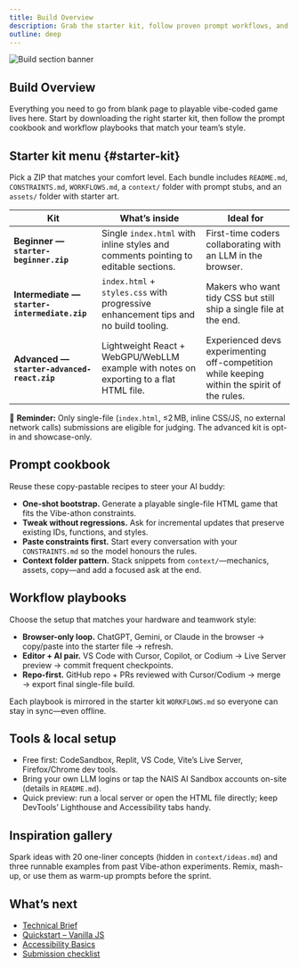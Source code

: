 ```yaml
---
title: Build Overview
description: Grab the starter kit, follow proven prompt workflows, and spin up your game in hours.
outline: deep
---
```


![Build section banner](/build-section-banner.webp)

## Build Overview

Everything you need to go from blank page to playable vibe-coded game lives here. Start by downloading the right starter kit, then follow the prompt cookbook and workflow playbooks that match your team’s style.

## Starter kit menu {#starter-kit}

Pick a ZIP that matches your comfort level. Each bundle includes `README.md`, `CONSTRAINTS.md`, `WORKFLOWS.md`, a `context/` folder with prompt stubs, and an `assets/` folder with starter art.

| Kit | What’s inside | Ideal for |
| --- | --- | --- |
| **Beginner — `starter-beginner.zip`** | Single `index.html` with inline styles and comments pointing to editable sections. | First-time coders collaborating with an LLM in the browser. |
| **Intermediate — `starter-intermediate.zip`** | `index.html` + `styles.css` with progressive enhancement tips and no build tooling. | Makers who want tidy CSS but still ship a single file at the end. |
| **Advanced — `starter-advanced-react.zip`** | Lightweight React + WebGPU/WebLLM example with notes on exporting to a flat HTML file. | Experienced devs experimenting off-competition while keeping within the spirit of the rules. |

📌 **Reminder:** Only single-file (`index.html`, ≤2 MB, inline CSS/JS, no external network calls) submissions are eligible for judging. The advanced kit is opt-in and showcase-only.

## Prompt cookbook

Reuse these copy-pastable recipes to steer your AI buddy:

- **One-shot bootstrap.** Generate a playable single-file HTML game that fits the Vibe-athon constraints.
- **Tweak without regressions.** Ask for incremental updates that preserve existing IDs, functions, and styles.
- **Paste constraints first.** Start every conversation with your `CONSTRAINTS.md` so the model honours the rules.
- **Context folder pattern.** Stack snippets from `context/`—mechanics, assets, copy—and add a focused ask at the end.

## Workflow playbooks

Choose the setup that matches your hardware and teamwork style:

- **Browser-only loop.** ChatGPT, Gemini, or Claude in the browser → copy/paste into the starter file → refresh.
- **Editor + AI pair.** VS Code with Cursor, Copilot, or Codium → Live Server preview → commit frequent checkpoints.
- **Repo-first.** GitHub repo + PRs reviewed with Cursor/Codium → merge → export final single-file build.

Each playbook is mirrored in the starter kit `WORKFLOWS.md` so everyone can stay in sync—even offline.

## Tools & local setup

- Free first: CodeSandbox, Replit, VS Code, Vite’s Live Server, Firefox/Chrome dev tools.
- Bring your own LLM logins or tap the NAIS AI Sandbox accounts on-site (details in `README.md`).
- Quick preview: run a local server or open the HTML file directly; keep DevTools’ Lighthouse and Accessibility tabs handy.

## Inspiration gallery

Spark ideas with 20 one-liner concepts (hidden in `context/ideas.md`) and three runnable examples from past Vibe-athon experiments. Remix, mash-up, or use them as warm-up prompts before the sprint.

## What’s next

- [Technical Brief](/build/technical-brief)
- [Quickstart – Vanilla JS](/build/quickstart-vanilla)
- [Accessibility Basics](/build/accessibility-basics)
- [Submission checklist](/ship/qa-checklist)
